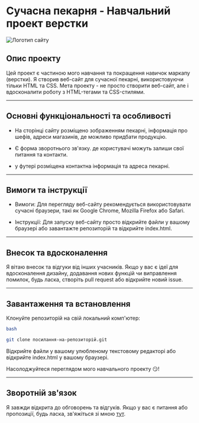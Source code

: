 # Сучасна пекарня - Навчальний проект верстки

![Логотип сайту](../bakery/images/logo.png)

## Опис проекту

Цей проект є частиною мого навчання та покращення навичок маркапу (верстки). Я
створив веб-сайт для сучасної пекарні, використовуючи тільки HTML та CSS. Мета
проекту - не просто створити веб-сайт, але і вдосконалити роботу з HTML-тегами
та CSS-стилями.

---

## Основні функціональності та особливості

- На сторінці сайту розміщено зображенням пекарні, інформація про шефів, адреси
  магазинів, де можливо придбати продукцію.

- Є форма зворотнього зв'язку. де користувачі можуть залиши свої питання та
  контакти.

- у футері розміщена контактна інформація та адреса пекарні.

---

## Вимоги та інструкції

- Вимоги: Для перегляду веб-сайту рекомендується використовувати сучасні
  браузери, такі як Google Chrome, Mozilla Firefox або Safari.

- Інструкції: Для запуску веб-сайту просто відкрийте файли у вашому браузері або
  завантажте репозиторій та відкрийте index.html.

---

## Внесок та вдосконалення

Я вітаю внесок та відгуки від інших учасників. Якщо у вас є ідеї для
вдосконалення дизайну, додавання нових функцій чи виправлення помилок, будь
ласка, створіть pull request або відкрийте новий issue.

---

## Завантаження та встановлення

Клонуйте репозиторій на свій локальний комп'ютер:

```sh
bash

git clone посилання-на-репозиторій.git
```

Відкрийте файли у вашому улюбленому текстовому редакторі або відкрийте
index.html у вашому браузері.

Насолоджуйтеся переглядом мого навчального проекту :smirk:!

---

## Зворотній зв'язок

Я завжди відкрита до обговорень та відгуків. Якщо у вас є питання або
пропозиції, будь ласка, зв'яжіться зі мною [тут](https://t.me/PoduzovaEvgenija).
